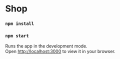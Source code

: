 # Shop

### `npm install`



### `npm start`

Runs the app in the development mode.\
Open [http://localhost:3000](http://localhost:3000) to view it in your browser.
